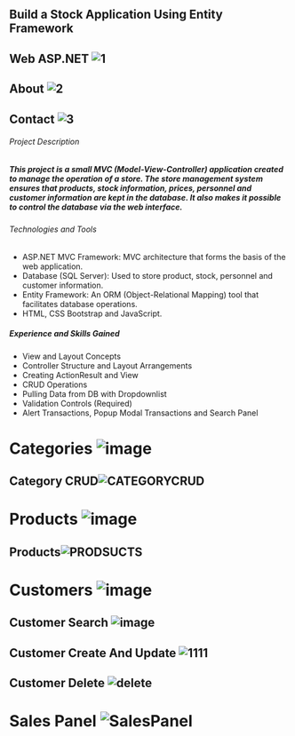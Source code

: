    ## Build a Stock Application Using Entity Framework                                                                          
## Web ASP.NET ![1](https://github.com/omerfarukkpala/WebMVCStockApp/assets/101570820/38988b55-6054-484d-a217-6ad2b29c8eef)
## About ![2](https://github.com/omerfarukkpala/WebMVCStockApp/assets/101570820/39cb31a4-7e0e-4b8b-8a74-fdac1c779ef0)
## Contact ![3](https://github.com/omerfarukkpala/WebMVCStockApp/assets/101570820/6ad409a7-9d4d-4912-9dae-57ed50b35d57)  
###### Project Description  
##### This project is a small MVC (Model-View-Controller) application created to manage the operation of a store. The store management system ensures that products, stock information, prices, personnel and customer information are kept in the database. It also makes it possible to control the database via the web interface. 
###### Technologies and Tools 
* ASP.NET MVC Framework: MVC architecture that forms the basis of the web application.
* Database (SQL Server): Used to store product, stock, personnel and customer information.
* Entity Framework: An ORM (Object-Relational Mapping) tool that facilitates database operations.
* HTML, CSS Bootstrap and JavaScript.
##### Experience and Skills Gained 
* View and Layout Concepts 
* Controller Structure and Layout Arrangements  
* Creating ActionResult and View 
* CRUD Operations
* Pulling Data from DB with Dropdownlist
* Validation Controls (Required)
* Alert Transactions, Popup Modal Transactions and Search Panel
# Categories ![image](https://github.com/omerfarukkpala/WebMVCStockApp/assets/101570820/02d9e44b-949f-4eda-a182-f7e8c8f85bc3)
## Category CRUD![CATEGORYCRUD](https://github.com/omerfarukkpala/WebMVCStockApp/assets/101570820/d838c40e-3db7-4dbf-96af-fea32a17f1fe)
# Products ![image](https://github.com/omerfarukkpala/WebMVCStockApp/assets/101570820/d602a75d-c4b6-41ce-9fb8-04fe6e07998f)
## Products![PRODSUCTS](https://github.com/omerfarukkpala/WebMVCStockApp/assets/101570820/42255055-6cd6-47a6-9c76-2fb78c1f8151)
# Customers ![image](https://github.com/omerfarukkpala/WebMVCStockApp/assets/101570820/ddcfbc91-cd97-49ad-9257-f95483efd6e0)
## Customer Search ![image](https://github.com/omerfarukkpala/WebMVCStockApp/assets/101570820/4f3df877-066e-4dee-99c1-fcd25e884b6e)
## Customer Create And  Update ![1111](https://github.com/omerfarukkpala/WebMVCStockApp/assets/101570820/6d333ba3-8081-4ed2-b935-b291d39837bf)
## Customer Delete ![delete](https://github.com/omerfarukkpala/WebMVCStockApp/assets/101570820/63989494-a43a-4b92-81ba-64061b917b28)
# Sales Panel ![SalesPanel](https://github.com/omerfarukkpala/WebMVCStockApp/assets/101570820/4821e3bb-c7fd-466b-ba96-ead59c7d0034)

